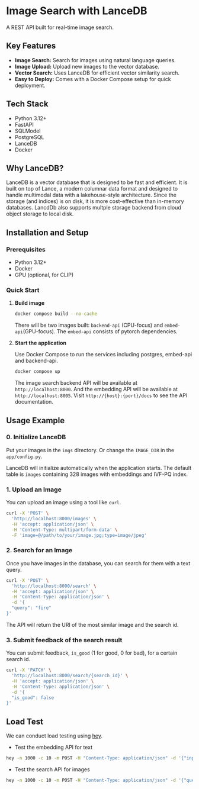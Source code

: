 # Image Search with LanceDB

A REST API built for real-time image search.

## Key Features

- **Image Search:** Search for images using natural language queries.
- **Image Upload:** Upload new images to the vector database.
- **Vector Search:** Uses LanceDB for efficient vector similarity search.
- **Easy to Deploy:** Comes with a Docker Compose setup for quick deployment.

## Tech Stack

- Python 3.12+
- FastAPI
- SQLModel
- PostgreSQL
- LanceDB
- Docker

## Why LanceDB?

LanceDB is a vector database that is designed to be fast and efficient. It is built on top of Lance, a modern columnar data format and designed to handle multimodal data with a lakehouse-style architecture. Since the storage (and indices) is on disk, it is more cost-effective than in-memory databases. LancdDb also supports multple storage backend from cloud object storage to local disk.

## Installation and Setup

### Prerequisites

- Python 3.12+
- Docker
- GPU (optional, for CLIP)

### Quick Start

1.  **Build image**

    ```bash
    docker compose build --no-cache
    ```
    There will be two images built: `backend-api` (CPU-focus) and `embed-api`(GPU-focus). The `embed-api` consists of pytorch dependencies.

2.  **Start the application**

    Use Docker Compose to run the services including postgres, embed-api and backend-api.

    ```bash
    docker compose up 
    ```

    The image search backend API will be available at `http://localhost:8000`. And the embedding API will be available at `http://localhost:8005`. Visit `http://{host}:{port}/docs` to see the API documentation.

## Usage Example

### 0. Initialize LanceDB

Put your images in the `imgs` directory. Or change the `IMAGE_DIR` in the `app/config.py`.

LanceDB will initialize automatically when the application starts. The default table is `images` containing 328 images with embeddings and IVF-PQ index.

### 1. Upload an Image

You can upload an image using a tool like `curl`.

```bash
curl -X 'POST' \
  'http://localhost:8000/images' \
  -H 'accept: application/json' \
  -H 'Content-Type: multipart/form-data' \
  -F 'image=@/path/to/your/image.jpg;type=image/jpeg'
```

### 2. Search for an Image

Once you have images in the database, you can search for them with a text query.

```bash
curl -X 'POST' \
  'http://localhost:8000/search' \
  -H 'accept: application/json' \
  -H 'Content-Type: application/json' \
  -d '{
  "query": "fire"
}'
```

The API will return the URI of the most similar image and the search id.

### 3. Submit feedback of the search result

You can submit feedback, `is_good` (1 for good, 0 for bad), for a certain search id.

```bash test the servi
curl -X 'PATCH' \
  'http://localhost:8000/search/{search_id}' \
  -H 'accept: application/json' \
  -H 'Content-Type: application/json' \
  -d '{
  "is_good": false
}'
```

## Load Test
We can conduct load testing using [hey](https://github.com/rakyll/hey).
- Test the embedding API for text

```bash
hey -n 1000 -c 10 -m POST -H "Content-Type: application/json" -d '{"input": "dog"}' http://localhost:8005/embed/text
```

- Test the search API for images

```bash
hey -n 1000 -c 10 -m POST -H "Content-Type: application/json" -d '{"query": "dog"}' http://localhost:8000/search
```